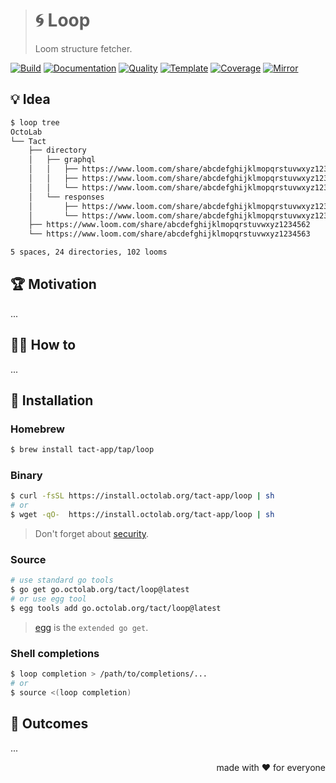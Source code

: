> # 🌀 Loop
>
> Loom structure fetcher.

[![Build][build.icon]][build.page]
[![Documentation][docs.icon]][docs.page]
[![Quality][quality.icon]][quality.page]
[![Template][template.icon]][template.page]
[![Coverage][coverage.icon]][coverage.page]
[![Mirror][mirror.icon]][mirror.page]

## 💡 Idea

```bash
$ loop tree
OctoLab
└── Tact
    ├── directory
    │   ├── graphql
    │   │   ├── https://www.loom.com/share/abcdefghijklmopqrstuvwxyz1234567
    │   │   ├── https://www.loom.com/share/abcdefghijklmopqrstuvwxyz1234568
    │   │   └── https://www.loom.com/share/abcdefghijklmopqrstuvwxyz1234569
    │   └── responses
    │       ├── https://www.loom.com/share/abcdefghijklmopqrstuvwxyz1234560
    │       └── https://www.loom.com/share/abcdefghijklmopqrstuvwxyz1234561
    ├── https://www.loom.com/share/abcdefghijklmopqrstuvwxyz1234562
    └── https://www.loom.com/share/abcdefghijklmopqrstuvwxyz1234563

5 spaces, 24 directories, 102 looms
```

## 🏆 Motivation

...

## 🤼‍♂️ How to

...

## 🧩 Installation

### Homebrew

```bash
$ brew install tact-app/tap/loop
```

### Binary

```bash
$ curl -fsSL https://install.octolab.org/tact-app/loop | sh
# or
$ wget -qO-  https://install.octolab.org/tact-app/loop | sh
```

> Don't forget about [security](https://www.idontplaydarts.com/2016/04/detecting-curl-pipe-bash-server-side/).

### Source

```bash
# use standard go tools
$ go get go.octolab.org/tact/loop@latest
# or use egg tool
$ egg tools add go.octolab.org/tact/loop@latest
```

> [egg][] is the `extended go get`.

### Shell completions

```bash
$ loop completion > /path/to/completions/...
# or
$ source <(loop completion)
```

## 🤲 Outcomes

...

<p align="right">made with ❤️ for everyone</p>

[awesome.icon]:     https://awesome.re/mentioned-badge.svg
[build.page]:       https://github.com/tact-app/loop/actions/workflows/ci.yml
[build.icon]:       https://github.com/tact-app/loop/actions/workflows/ci.yml/badge.svg
[coverage.page]:    https://codeclimate.com/github/tact-app/loop/test_coverage
[coverage.icon]:    https://api.codeclimate.com/v1/badges/8491ba0aada439d2df0c/test_coverage
[design.page]:      https://www.notion.so/33715348cc114ea79dd350a25d16e0b0
[docs.page]:        https://pkg.go.dev/go.octolab.org/tact/loop
[docs.icon]:        https://img.shields.io/badge/docs-pkg.go.dev-blue
[mirror.page]:      https://bitbucket.org/kamilsk/go-tool
[mirror.icon]:      https://img.shields.io/badge/mirror-bitbucket-blue
[promo.page]:       https://github.com/tact-app/loop
[quality.page]:     https://goreportcard.com/report/go.octolab.org/tact/loop
[quality.icon]:     https://goreportcard.com/badge/go.octolab.org/tact/loop
[template.page]:    https://github.com/octomation/go-tool
[template.icon]:    https://img.shields.io/badge/template-go--tool-blue

[egg]:              https://github.com/kamilsk/egg
